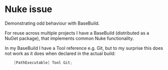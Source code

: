 # Nuke issue
Demonstrating odd behaviour with BaseBuild.

For reuse across multiple projects I have a BaseBuild (distributed as a NuGet package), that implements common Nuke functionality.

In my BaseBuild I have a Tool reference e.g. Git, but to my surprise this does not work as it does when declared in the actual build:

```csharp
    [PathExecutable] Tool Git;
```

